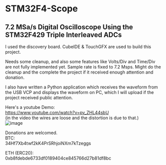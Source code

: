 # STM32F4-Scope
## 7.2 MSa/s Digital Oscilloscope Using the STM32F429 Triple Interleaved ADCs

I used the discovery board. CubeIDE & TouchGFX are used to build this project.

Needs some cleanup, and also some features like Volts/Div and Time/Div are not fully implemented yet. Sample rate is fixed to 7.2 Msps. Might do the cleanup and the complete the project if it received enough attention and donation.

I also have written a Python application which receives the waveform from the USB VCP and displays the waveform on PC, which I will upload if the project received public attention.

Here's a youtube Demo:<br>
https://www.youtube.com/watch?v=pv_ZHL44sbU<br>
(in the video the wires are loose and the distortion is due to that.)<br>
![image](https://user-images.githubusercontent.com/8644346/178038125-e4bdb67a-f545-4dda-a86f-d97f4b7a3c98.png)

Donations are welcomed.<br>
BTC:<br>
34Hf7Xb4twf2kK4PrSRhjoiNXm7kTzeggs

ETH (ERC20):<br>
0xb8fdebde6733df0189404ce845766d27b81df8bc
